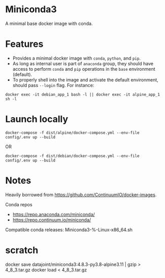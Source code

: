 # Miniconda3

A minimal base docker image with conda.

# Features

- Provides a minimal docker image with `conda`, `python`, and `pip`.
- As long as internal user is part of `anaconda` group, they should have access to perform `conda` and `pip` operations in the `base` environment (default).
- To properly shell into the image and activate the default environment, should pass `--login` flag. For instance:
```shell
docker exec -it debian_app_1 bash -l || docker exec -it alpine_app_1 sh -l
```

# Launch locally

```shell
docker-compose -f dist/alpine/docker-compose.yml --env-file config/.env up --build
```

OR

```shell
docker-compose -f dist/debian/docker-compose.yml --env-file config/.env up --build
```


# Notes

Heavily borrowed from https://github.com/ContinuumIO/docker-images.

Conda repos
- https://repo.anaconda.com/miniconda/
- https://repo.continuum.io/miniconda/

Compatible conda releases: Miniconda3-%-Linux-x86_64.sh


# scratch

docker save datajoint/miniconda3:4.8.3-py3.8-alpine3.11 | gzip > 4_8_3.tar.gz
docker load < 4_8_3.tar.gz

